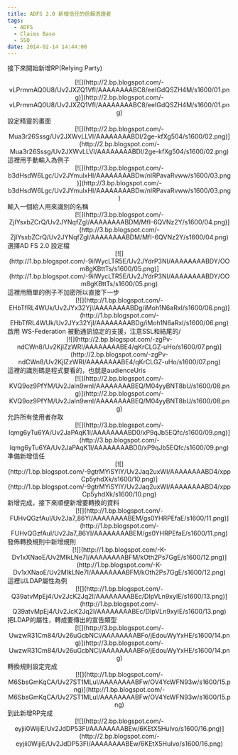 ```yaml
---
title: ADFS 2.0 新增信任的信賴憑證者
tags:
  - ADFS
  - Claims Base
  - SSO
date: 2014-02-14 14:44:00
---
```


接下來開始新增RP(Relying Party)
<div class="separator" style="clear: both; text-align: center;">[![](http://2.bp.blogspot.com/-vLPrmmAQ0U8/Uv2JXZQ1VfI/AAAAAAAABC8/eeIGdQSZH4M/s1600/01.png)](http://2.bp.blogspot.com/-vLPrmmAQ0U8/Uv2JXZQ1VfI/AAAAAAAABC8/eeIGdQSZH4M/s1600/01.png)</div>
設定精靈的畫面
<div class="separator" style="clear: both; text-align: center;">[![](http://2.bp.blogspot.com/-Mua3r26Sssg/Uv2JXWvLLVI/AAAAAAAABDI/2ge-kfXg504/s1600/02.png)](http://2.bp.blogspot.com/-Mua3r26Sssg/Uv2JXWvLLVI/AAAAAAAABDI/2ge-kfXg504/s1600/02.png)</div>
這裡用手動輸入為例子
<div class="separator" style="clear: both; text-align: center;">[![](http://3.bp.blogspot.com/-b3dHsdW6Lgc/Uv2JYmulxHI/AAAAAAAABDw/nlRPavaRvww/s1600/03.png)](http://3.bp.blogspot.com/-b3dHsdW6Lgc/Uv2JYmulxHI/AAAAAAAABDw/nlRPavaRvww/s1600/03.png)</div>
輸入一個給人用來識別的名稱
<div class="separator" style="clear: both; text-align: center;">[![](http://3.bp.blogspot.com/-ZjIYsxbZCrQ/Uv2JYNqfZgI/AAAAAAAABDM/MfI-6QVNz2Y/s1600/04.png)](http://3.bp.blogspot.com/-ZjIYsxbZCrQ/Uv2JYNqfZgI/AAAAAAAABDM/MfI-6QVNz2Y/s1600/04.png)</div>
選擇AD FS 2.0 設定檔
<div class="separator" style="clear: both; text-align: center;">[![](http://1.bp.blogspot.com/-9ilWycLTR5E/Uv2JYdrP3NI/AAAAAAAABDY/OOm8gKBttTs/s1600/05.png)](http://1.bp.blogspot.com/-9ilWycLTR5E/Uv2JYdrP3NI/AAAAAAAABDY/OOm8gKBttTs/s1600/05.png)</div>
這裡用簡單的例子不加密所以直接下一步
<div class="separator" style="clear: both; text-align: center;">[![](http://1.bp.blogspot.com/-EHbTfRL4WUk/Uv2JYx32YjI/AAAAAAAABDg/iMoh1N6aRxI/s1600/06.png)](http://1.bp.blogspot.com/-EHbTfRL4WUk/Uv2JYx32YjI/AAAAAAAABDg/iMoh1N6aRxI/s1600/06.png)</div>
啟用 WS-Federation 被動通訊協定的支援，注意SSL和結尾的/
<div class="separator" style="clear: both; text-align: center;">[![](http://2.bp.blogspot.com/-zgPv-ndCWn8/Uv2KjlZzWRI/AAAAAAAABE4/qKrCLGZ-uHo/s1600/07.png)](http://2.bp.blogspot.com/-zgPv-ndCWn8/Uv2KjlZzWRI/AAAAAAAABE4/qKrCLGZ-uHo/s1600/07.png)</div>
這裡的識別碼是程式要看的，也就是audienceUris
<div class="separator" style="clear: both; text-align: center;">[![](http://2.bp.blogspot.com/-KVQ9oz9PfYM/Uv2JaIn9wnI/AAAAAAAABEQ/M04yyBNT8bU/s1600/08.png)](http://2.bp.blogspot.com/-KVQ9oz9PfYM/Uv2JaIn9wnI/AAAAAAAABEQ/M04yyBNT8bU/s1600/08.png)</div>
允許所有使用者存取
<div class="separator" style="clear: both; text-align: center;">[![](http://3.bp.blogspot.com/-lqmg6yTu6YA/Uv2JaPAqK1I/AAAAAAAABD0/xP9qJb5EQfc/s1600/09.png)](http://3.bp.blogspot.com/-lqmg6yTu6YA/Uv2JaPAqK1I/AAAAAAAABD0/xP9qJb5EQfc/s1600/09.png)</div>
準備新增信任
<div class="separator" style="clear: both; text-align: center;">[![](http://1.bp.blogspot.com/-9gtrMYiSYlY/Uv2Jaq2uxWI/AAAAAAAABD4/xppCp5yhdXk/s1600/10.png)](http://1.bp.blogspot.com/-9gtrMYiSYlY/Uv2Jaq2uxWI/AAAAAAAABD4/xppCp5yhdXk/s1600/10.png)</div>
新增完成，接下來順便新增要轉換的資料
<div class="separator" style="clear: both; text-align: center;">[![](http://1.bp.blogspot.com/-FUHvQGzfAuI/Uv2Ja7_86YI/AAAAAAAABEM/gs0YHRPEfaE/s1600/11.png)](http://1.bp.blogspot.com/-FUHvQGzfAuI/Uv2Ja7_86YI/AAAAAAAABEM/gs0YHRPEfaE/s1600/11.png)</div>
<div class="separator" style="clear: both; text-align: center;"></div>發佈轉換規則中新增規則
<div class="separator" style="clear: both; text-align: center;">[![](http://1.bp.blogspot.com/-K-Dv1xXNaoE/Uv2MIkLNe7I/AAAAAAAABFM/kOth2Ps7GgE/s1600/12.png)](http://1.bp.blogspot.com/-K-Dv1xXNaoE/Uv2MIkLNe7I/AAAAAAAABFM/kOth2Ps7GgE/s1600/12.png)</div>
這裡以LDAP屬性為例
<div class="separator" style="clear: both; text-align: center;">[![](http://1.bp.blogspot.com/-Q39atvMpEj4/Uv2JcK2Jq2I/AAAAAAAABEc/DIpVLn9xyIE/s1600/13.png)](http://1.bp.blogspot.com/-Q39atvMpEj4/Uv2JcK2Jq2I/AAAAAAAABEc/DIpVLn9xyIE/s1600/13.png)</div>
把LDAP的屬性，轉成要傳出的宣告類型
<div class="separator" style="clear: both; text-align: center;"></div><div class="separator" style="clear: both; text-align: center;">[![](http://3.bp.blogspot.com/-UwzwR31Cm84/Uv26uGcbNCI/AAAAAAAABFo/jEdouWyYxHE/s1600/14.png)](http://3.bp.blogspot.com/-UwzwR31Cm84/Uv26uGcbNCI/AAAAAAAABFo/jEdouWyYxHE/s1600/14.png)</div>
轉換規則設定完成
<div class="separator" style="clear: both; text-align: center;"></div><div class="separator" style="clear: both; text-align: center;"></div><div class="separator" style="clear: both; text-align: center;">[![](http://1.bp.blogspot.com/-M6SbsGmKqCA/Uv27ST1MLuI/AAAAAAAABFw/OV4YcWFN93w/s1600/15.png)](http://1.bp.blogspot.com/-M6SbsGmKqCA/Uv27ST1MLuI/AAAAAAAABFw/OV4YcWFN93w/s1600/15.png)</div>
到此新增RP完成
<div class="separator" style="clear: both; text-align: center;">[![](http://2.bp.blogspot.com/-eyjii0WijiE/Uv2JdDP53FI/AAAAAAAABEw/6KEtX5HuIvo/s1600/16.png)](http://2.bp.blogspot.com/-eyjii0WijiE/Uv2JdDP53FI/AAAAAAAABEw/6KEtX5HuIvo/s1600/16.png)</div>
